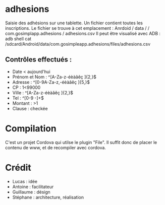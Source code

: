 # adhesions
Saisie des adhésions sur une tablette. Un fichier contient toutes les inscriptions.
Le fichier se trouve à cet emplacement : Anrdoid / data / / com.gosimplapp.adhesions / adhesions.csv
Il peut être visualisé avec ADB : adb shell cat /sdcard/Android/data/com.gosimpleapp.adhesions/files/adhesions.csv

## Contrôles effectués :

* Date < aujourd'hui
* Prénom et Nom : ^[A-Za-z\-éèàâêç ]{2,}$
* Adresse : ^[0-9A-Za-z,\-éèàâêç ]{5,}$
* CP      : 1<99000
* Ville : ^[A-Za-z\-éèàâêç ]{2,}$
* Tel : ^[0-9 \-]+$
* Montant : >1
* Clause : checkée

# Compilation 
C'est un projet Cordova qui utilse le plugin "File". Il suffit donc de placer le contenu de www, et de recompiler avec cordova.

# Crédit

* Lucas : idée 
* Antoine : facilitateur
* Guillaume : désign
* Stéphane : architecture, réalisation

